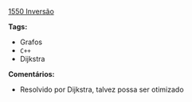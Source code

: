 [1550 Inversão](https://www.urionlinejudge.com.br/judge/pt/problems/view/1550)

**Tags:**
- Grafos
- `C++`
- Dijkstra

**Comentários:**
- Resolvido por Dijkstra, talvez possa ser otimizado
